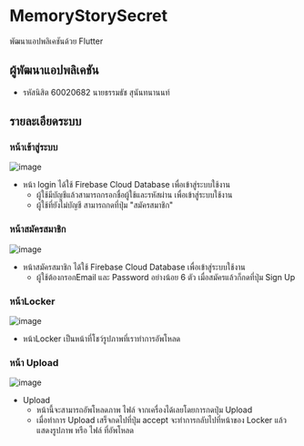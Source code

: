 # MemoryStorySecret

พัฒนาแอปพลิเคชันด้วย Flutter

## ผู้พัฒนาแอปพลิเคชัน
- รหัสนิสิต 60020682 นายธรรมธัช สุนันทนานนท์

## รายละเอียดระบบ

### หน้าเข้าสู่ระบบ

![image](https://user-images.githubusercontent.com/45365514/97952430-f8878980-1dcf-11eb-9584-6413420f0156.png)

- หน้า login ได้ใช้ Firebase Cloud Database เพื่อเข้าสู่ระบบใช้งาน 
  - ผู้ใช้มีบัญชีแล้วสามารถกรอกชื่อผู้ใช้และรหัสผ่าน เพื่อเข้าสู่ระบบใช้งาน
  - ผู้ใช้ที่ยังไม่บัญชี สามารถกดที่ปุ่ม "สมัครสมาชิก" 

### หน้าสมัครสมาชิก

![image](https://user-images.githubusercontent.com/45365514/97952639-be6ab780-1dd0-11eb-8841-b20b8987acb2.png)
- หน้าสมัครสมาชิก ได้ใช้ Firebase Cloud Database เพื่อเข้าสู่ระบบใช้งาน 
  - ผู้ใช้ต้องกรอกEmail และ Password อย่างน้อย 6 ตัว เมื่อสมัครแล้วก็กดที่ปุ่ม Sign Up
  
  
 ### หน้าLocker
  
 ![image](https://user-images.githubusercontent.com/45365514/97952806-2faa6a80-1dd1-11eb-8c3f-d2cb66311f06.png)

 - หน้าLocker เป็นหน้าที่โชว์รูปภาพที่เราทำการอัพโหลด
 
### หน้า Upload

![image](https://user-images.githubusercontent.com/45365514/97952898-713b1580-1dd1-11eb-9394-0fd088e310a3.png)
  
- Upload
  - หน้านี้จะสามารถอัพโหลดภาพ ไฟล์ จากเครื่องได้เลยโดยการกดปุ่ม Upload
  - เมื่อทำการ Upload เสร็จกดไปที่ปุ่ม accept จะทำการกลับไปที่หน้าของ Locker แล้วแสดงรูปภาพ หรือ ไฟล์ ที่อัพโหลด
